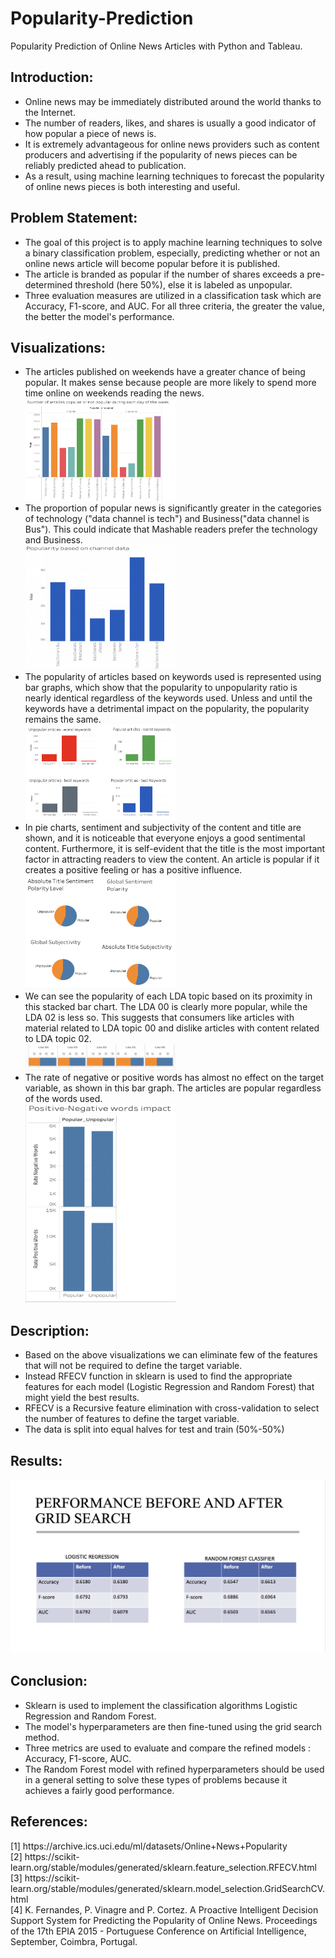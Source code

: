 # Popularity-Prediction
Popularity Prediction of Online News Articles with Python and Tableau.

<h2>Introduction:</h2>
<ul><li>Online news may be immediately distributed around the world thanks to the Internet. </li>
<li>The number of readers, likes, and shares is usually a good indicator of how popular a piece of news is. </li>
<li>It is extremely advantageous for online news providers such as content producers and advertising if the popularity of news pieces can be reliably predicted ahead to publication.</li> 
<li>As a result, using machine learning techniques to forecast the popularity of online news pieces is both interesting and useful.</li></ul>

<h2>Problem Statement:</h2>
<ul><li>The goal of this project is to apply machine learning techniques to solve a binary classification problem, especially, predicting whether or not an online news article will become popular before it is published. </li>
<li>The article is branded as popular if the number of shares exceeds a pre-determined threshold (here 50%), else it is labeled as unpopular.</li>
<li>Three evaluation measures are utilized in a classification task which are Accuracy, F1-score, and AUC. For all three criteria, the greater the value, the better the model's performance.</li></ul>


<h2>Visualizations:</h2>

<ul><li>The articles published on weekends have a greater chance of being popular. It makes sense because people are more likely to spend more time online on weekends reading the news.</li>
<img src="Visualizations/Fig1_NP.jpg" height ="50%" width = "50%">
<li>The proportion of popular news is significantly greater in the categories of technology ("data channel is tech") and Business("data channel is Bus"). This could indicate that Mashable readers prefer the technology and Business.</li>
<img src="Visualizations/Fig2_NP.jpg" height ="50%" width = "50%">
<li>The popularity of articles based on keywords used is represented using bar graphs, which show that the popularity to unpopularity ratio is nearly identical regardless of the keywords used. Unless and until the keywords have a detrimental impact on the popularity, the popularity remains the same.</li>
<img src="Visualizations/Fig3_NP.jpg" height ="50%" width = "50%">
<li>In pie charts, sentiment and subjectivity of the content and title are shown, and it is noticeable that everyone enjoys a good sentimental content. Furthermore, it is self-evident that the title is the most important factor in attracting readers to view the content. An article is popular if it creates a positive feeling or has a positive influence.</li>
<img src="Visualizations/Fig4_NP.jpg" height ="50%" width = "50%">
<li>We can see the popularity of each LDA topic based on its proximity in this stacked bar chart. The LDA 00 is clearly more popular, while the LDA 02 is less so. This suggests that consumers like articles with material related to LDA topic 00 and dislike articles with content related to LDA topic 02.</li>
<img src="Visualizations/Fig5_NP.jpg" height ="50%" width = "50%">
<li>The rate of negative or positive words has almost no effect on the target variable, as shown in this bar graph. The articles are popular regardless of the words used.</li>
<img src="Visualizations/Fig6_NP.jpg" height ="50%" width = "50%"> </ul>

<h2>Description:</h2>
<ul><li>Based on the above visualizations we can eliminate few of the features that will not be required to define the target variable.</li>
<li>Instead RFECV function in sklearn is used to find the appropriate features for each model (Logistic Regression and Random Forest) that might yield the best results.</li>
<li>RFECV is a Recursive feature elimination with cross-validation to select the number of features to define the target variable.</li>
<li>The data is split into equal halves for test and train (50%-50%)</li></ul>

<h2>Results:</h2>
<img src="Results_NP.png">

<h2>Conclusion:</h2>
<ul><li>Sklearn is used to implement the classification algorithms Logistic Regression and Random Forest.</li>
<li>The model's hyperparameters are then fine-tuned using the grid search method.</li>
<li>Three metrics are used to evaluate and compare the refined models : Accuracy, F1-score, AUC. </li>
<li>The Random Forest model with refined hyperparameters should be used in a general setting to solve these types of problems because it achieves a fairly good performance.</li></ul>

<h2>References:</h2>
[1] https://archive.ics.uci.edu/ml/datasets/Online+News+Popularity <br>
[2] https://scikit-learn.org/stable/modules/generated/sklearn.feature_selection.RFECV.html <br>
[3] https://scikit-learn.org/stable/modules/generated/sklearn.model_selection.GridSearchCV.html <br>
[4] K. Fernandes, P. Vinagre and P. Cortez. A Proactive Intelligent Decision Support System for Predicting the Popularity of Online News. Proceedings of the 17th EPIA 2015 - Portuguese Conference on Artificial Intelligence, September, Coimbra, Portugal.

